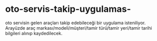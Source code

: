 # oto-servis-takip-uygulamas-
oto servisin gelen araçları takip edebileceği bir uygulama isteniliyor. Arayüzde araç markası/modeli/müşteri/tamir türü/tamir yeri/tamir tarihi bilgileri alınıp kaydedilecek.
